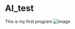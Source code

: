# AI_test
This is my first program
![image](https://github.com/user-attachments/assets/3977bb62-709a-471b-abe2-ab08e18e8b8c)

